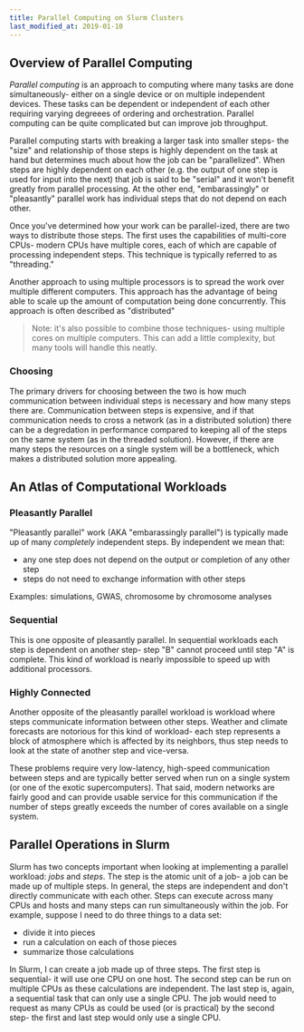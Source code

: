 ```yaml
---
title: Parallel Computing on Slurm Clusters
last_modified_at: 2019-01-10
---
```


## Overview of Parallel Computing

_Parallel computing_ is an approach to computing where many tasks are done
simultaneously- either on a single device or on multiple independent devices.
These tasks can be dependent or independent of each other requiring varying
degreees of ordering and orchestration.  Parallel computing can be quite
complicated but can improve job throughput.

Parallel computing starts with breaking a larger task into smaller steps- the
"size" and relationship of those steps is highly dependent on the task
at hand but determines much about how the job can be "parallelized".  When
steps are highly dependent on each other (e.g. the output of one step is used
for input into the next) that job is said to be "serial" and it won't benefit
greatly from parallel processing.  At the other end, "embarassingly" or
"pleasantly" parallel work has individual steps that do not depend on each
other.

Once you've determined how your work can be parallel-ized, there are two ways
to distribute those steps.  The first uses the capabilities of multi-core
CPUs- modern CPUs have multiple cores, each of which are capable of processing
independent steps.  This technique is typically referred to as "threading."

Another approach to using multiple processors is to spread the work over
multiple different computers.  This approach has the advantage of being
able to scale up the amount of computation being done concurrently.  This
approach is often described as "distributed"

> Note: it's also possible to combine those techniques- using multiple cores on
> multiple computers.  This can add a little complexity, but many tools will
> handle this neatly.

### Choosing

The primary drivers for choosing between the two is how much communication
between individual steps is necessary and how many steps there are.
Communication between steps is expensive, and if that communication needs to
cross a network (as in a distributed solution) there can be a degredation in
performance compared to keeping all of the steps on the same system (as in
the threaded solution).  However, if there are many steps the resources on a
single system will be a bottleneck, which makes a distributed solution more
appealing.

## An Atlas of Computational Workloads

### Pleasantly Parallel

"Pleasantly parallel" work (AKA "embarassingly parallel") is typically made up
of many _completely_ independent steps.  By independent we mean that:

  - any one step does not depend on the output or completion of any other step
  - steps do not need to exchange information with other steps

Examples: simulations, GWAS, chromosome by chromosome analyses

### Sequential

This is one opposite of pleasantly parallel.  In sequential workloads each step
is dependent on another step- step "B" cannot proceed until step "A" is
complete. This kind of workload is nearly impossible to speed up with
additional processors.

### Highly Connected

Another opposite of the pleasantly parallel workload is workload where steps
communicate information between other steps.  Weather and climate forecasts are
notorious for this kind of workload- each step represents a block of atmosphere
which is affected by its neighbors, thus step needs to look at the state of
another step and vice-versa.

These problems require very low-latency, high-speed communication between steps
and are typically better served when run on a single system (or one of the
exotic supercomputers).  That said, modern networks are fairly good and can
provide usable service for this communication if the number of steps greatly
exceeds the number of cores available on a single system.

## Parallel Operations in Slurm

Slurm has two concepts important when looking at implementing a parallel
workload: _jobs_ and _steps_.  The step is the atomic unit of a job- a job can
be made up of multiple steps.  In general, the steps are independent and don't
directly communicate with each other. Steps can execute across many CPUs and
hosts and many steps can run simultaneously within the job. For example,
suppose I need to do three things to a data set:

 - divide it into pieces
 - run a calculation on each of those pieces
 - summarize those calculations

In Slurm, I can create a job made up of three steps.  The first step is
sequential- it will use one CPU on one host.  The second step can be run on
multiple CPUs as these calculations are independent.  The last step is, again,
a sequential task that can only use a single CPU.  The job would need to
request as many CPUs as could be used (or is practical) by the second step- the
first and last step would only use a single CPU.
